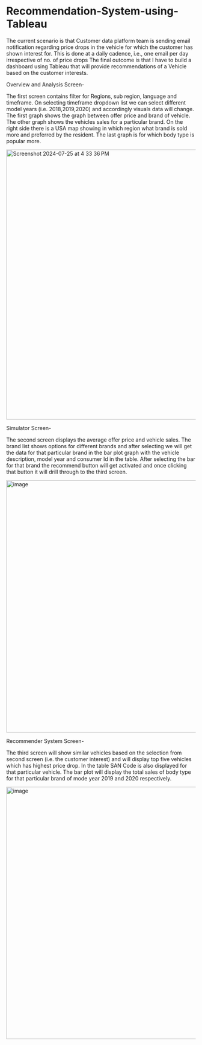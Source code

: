 # Recommendation-System-using-Tableau

The current scenario is that Customer data platform team is sending email notification regarding price drops in the vehicle for which the customer has shown interest for. This is done at a daily cadence, i.e., one email per day irrespective of no. of price drops The final outcome is that I have to build a dashboard using Tableau that will provide recommendations of a Vehicle based on the customer interests.

Overview and Analysis Screen-

The first screen contains filter for Regions, sub region, language and timeframe. On selecting timeframe dropdown list we can select different model years (i.e. 2018,2019,2020) and accordingly visuals data will change. The first graph shows the graph between offer price and brand of vehicle. The other graph shows the vehicles sales for a particular brand. On the right side there is a USA map showing in which region what brand is sold more and preferred by the resident. The last graph is for which body type is popular more.

<img width="715" alt="Screenshot 2024-07-25 at 4 33 36 PM" src="https://github.com/user-attachments/assets/c477cc53-41fb-45b1-bd9f-870b4a6640d2">

 

Simulator Screen-
 
The second screen displays the average offer price and vehicle sales. The brand list shows options for different brands and after selecting we will get the data for that particular brand in the bar plot graph with the vehicle description, model year and consumer Id in the table. After selecting the bar for that brand the recommend button will get activated and once clicking that button it will drill through to the third screen. 

<img width="668" alt="image" src="https://github.com/user-attachments/assets/4bf5d148-bba2-4095-a25a-5a25d7ce37f7">



Recommender System Screen-

The third screen will show similar vehicles based on the selection from second screen (i.e. the customer interest) and will display top five vehicles which has highest price drop. In the table SAN Code is also displayed for that particular vehicle. The bar plot will display the total sales of body type for that particular brand of mode year 2019 and 2020 respectively. 

<img width="668" alt="image" src="https://github.com/user-attachments/assets/8bcbd1ca-f008-43ce-b6c9-7e27fb038730">










